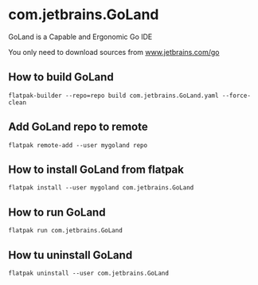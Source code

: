 # com.jetbrains.GoLand

GoLand is a Capable and Ergonomic Go IDE

You only need to download sources from www.jetbrains.com/go

## How to build GoLand

```
flatpak-builder --repo=repo build com.jetbrains.GoLand.yaml --force-clean
```

## Add GoLand repo to remote

```
flatpak remote-add --user mygoland repo
```

## How to install GoLand from flatpak

```
flatpak install --user mygoland com.jetbrains.GoLand
```

## How to run GoLand

```
flatpak run com.jetbrains.GoLand
```

## How tu uninstall GoLand

```
flatpak uninstall --user com.jetbrains.GoLand
```
